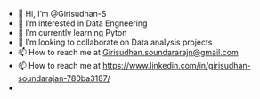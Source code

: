 - 👋 Hi, I’m @Girisudhan-S
- 👀 I’m interested in Data Engneering
- 🌱 I’m currently learning Pyton
- 💞️ I’m looking to collaborate on Data analysis projects
- 📫 How to reach me at Girisudhan.soundararajn@gmail.com
- 📫 How to reach me at https://www.linkedin.com/in/girisudhan-soundarajan-780ba3187/
- 

<!---
Girisudhan-S/Girisudhan-S is a ✨ special ✨ repository because its `README.md` (this file) appears on your GitHub profile.
You can click the Preview link to take a look at your changes.
--->
